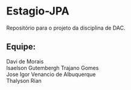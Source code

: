 # Estagio-JPA
Repositório para o projeto da disciplina de DAC.
## Equipe:
Davi de Morais  
Isaelson Gutembergh Trajano Gomes  
Jose Igor Venancio de Albuquerque  
Thalyson Rian  


